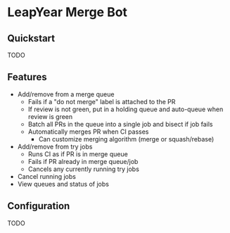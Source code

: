 # LeapYear Merge Bot

## Quickstart

TODO

## Features

* Add/remove from a merge queue
    * Fails if a "do not merge" label is attached to the PR
    * If review is not green, put in a holding queue and auto-queue when review is green
    * Batch all PRs in the queue into a single job and bisect if job fails
    * Automatically merges PR when CI passes
        * Can customize merging algorithm (merge or squash/rebase)
* Add/remove from try jobs
    * Runs CI as if PR is in merge queue
    * Fails if PR already in merge queue/job
    * Cancels any currently running try jobs
* Cancel running jobs
* View queues and status of jobs

## Configuration

TODO
